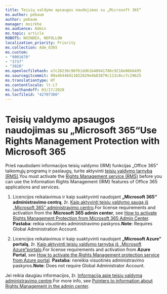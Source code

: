 ```yaml
---
title: Teisių valdymo apsaugos naudojimas su „Microsoft 365“
ms.author: pebaum
author: pebaum
manager: mnirkhe
ms.audience: Admin
ms.topic: article
ROBOTS: NOINDEX, NOFOLLOW
localization_priority: Priority
ms.collection: Adm_O365
ms.custom:
- "9001670"
- "3737"
- "3820"
ms.openlocfilehash: e7c28230c90f61dd61b48941786c9218e06b6495
ms.sourcegitcommit: 09a46448411022829e4b83879c113c0ccfc29625
ms.translationtype: HT
ms.contentlocale: lt-LT
ms.lasthandoff: 03/17/2020
ms.locfileid: "42707380"
---
```

# <a name="use-rights-management-protection-with-microsoft-365"></a><span data-ttu-id="c2ec7-102">Teisių valdymo apsaugos naudojimas su „Microsoft 365“</span><span class="sxs-lookup"><span data-stu-id="c2ec7-102">Use Rights Management Protection with Microsoft 365</span></span>

<span data-ttu-id="c2ec7-103">Prieš naudodami informacijos teisių valdymo (IRM) funkcijas „Office 365“ taikomųjų programų ir paslaugų, turite aktyvinti [teisių valdymo tarnybą (RMS)](https://docs.microsoft.com/azure/information-protection/what-is-azure-rms).</span><span class="sxs-lookup"><span data-stu-id="c2ec7-103">You must activate the [Rights Management service (RMS)](https://docs.microsoft.com/azure/information-protection/what-is-azure-rms) before you can use the Information Rights Management (IRM) features of Office 365 applications and services.</span></span>

1. <span data-ttu-id="c2ec7-104">Licencijos reikalavimus ir kaip suaktyvinti naudojant **„Microsoft 365“ administravimo centrą**, žr. [Kaip aktyvinti teisių valdymo saugą iš „Microsoft 365“ administravimo centro](https://docs.microsoft.com/azure/information-protection/activate-office365).</span><span class="sxs-lookup"><span data-stu-id="c2ec7-104">For license requirements and activation from the **Microsoft 365 admin center**, see [How to activate Rights Management Protection from Microsoft 365 Admin Center](https://docs.microsoft.com/azure/information-protection/activate-office365).</span></span> <span data-ttu-id="c2ec7-105">**Pastaba**: reikia visuotinės administravimo paskyros.</span><span class="sxs-lookup"><span data-stu-id="c2ec7-105">**Note**: Requires Global Administration Account.</span></span>

2. <span data-ttu-id="c2ec7-106">Licencijos reikalavimus ir kaip suaktyvinti naudojant **„Microsoft Azure“ portalą**, žr. [Kaip aktyvinti teisių valdymo tarnybą iš „Microsoft Azure“portalo](https://docs.microsoft.com/azure/information-protection/activate-azure).</span><span class="sxs-lookup"><span data-stu-id="c2ec7-106">For license requirements and activation from **Azure Portal**, see [How to activate the Rights Management protection service from Azure portal](https://docs.microsoft.com/azure/information-protection/activate-azure).</span></span> <span data-ttu-id="c2ec7-107">**Pastaba**: nereikia visuotinės administravimo paskyros.</span><span class="sxs-lookup"><span data-stu-id="c2ec7-107">**Note**: Does not require Global Administrator Account.</span></span>

<span data-ttu-id="c2ec7-108">Jei reikia daugiau informacijos, žr. [Informacija apie teisių valdymą administravimo centre](https://docs.microsoft.com/office365/enterprise/activate-rms-in-office-365).</span><span class="sxs-lookup"><span data-stu-id="c2ec7-108">For more info, see [Pointers to information about Rights Management in the admin center](https://docs.microsoft.com/office365/enterprise/activate-rms-in-office-365).</span></span>
